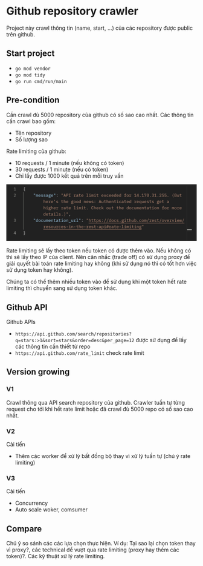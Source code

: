 # Github repository crawler

Project này crawl thông tin (name, start, ...) của các repository được public trên github.

## Start project

*   `go mod vendor`
*   `go mod tidy`
*   `go run cmd/run/main`

## Pre-condition

Cần crawl đủ 5000 repository của github có số sao cao nhất. Các thông tin cần crawl bao gồm:
*   Tên repository
*   Số lượng sao

Rate limiting của github:
*   10 requests / 1 minute (nếu không có token)
*   30 requests / 1 minute (nếu có token)
*   Chỉ lấy được 1000 kết quả trên mỗi truy vấn

![No token got rate limiting](imgs/no-token-got-rate.png)

Rate limiting sẽ lấy theo token nếu token có được thêm vào. Nếu không có thì sẽ lấy theo IP của client. Nên cân nhắc (trade off) có sử dụng proxy để giải quyết bài toán rate limiting hay không (khi sử dụng nó thì có tốt hơn việc sử dụng token hay không).

Chúng ta có thể thêm nhiều token vào để sử dụng khi một token hết rate limiting thì chuyển sang sử dụng token khác.

## Github API

Github APIs
*   `https://api.github.com/search/repositories?q=stars:>1&sort=stars&order=desc&per_page=12` được sử dụng để lấy các thông tin cần thiết từ repo
*   `https://api.github.com/rate_limit` check rate limit

## Version growing

### V1

Crawl thông qua API search repository của github. Crawler tuần tự từng request cho tới khi hết rate limit hoặc đã crawl đủ 5000 repo có số sao cao nhất.

### V2

Cải tiến
*   Thêm các worker để xử lý bất đồng bộ thay vì xử lý tuần tự (chú ý rate limiting)

### V3

Cải tiến
*   Concurrency
*   Auto scale woker, comsumer


## Compare

Chú ý so sánh các các lựa chọn thực hiện. Ví dụ: Tại sao lại chọn token thay vì proxy?, các technical để vượt qua rate limiting (proxy hay thêm các token)?. Các kỹ thuật xử lý rate limiting.


